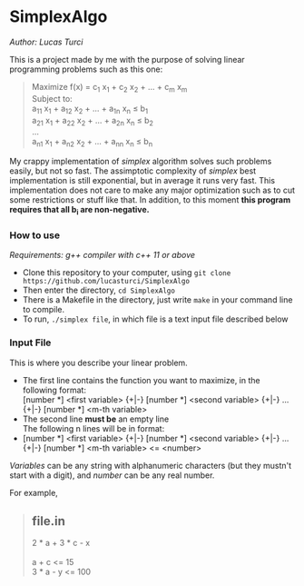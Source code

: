 # SimplexAlgo

*Author: Lucas Turci*

This is a project made by me with the purpose of solving linear programming problems such as this one:  
> Maximize f(x) = c<sub>1</sub> x<sub>1</sub> +  c<sub>2</sub> x<sub>2</sub> + ... + c<sub>m</sub> x<sub>m</sub> <br>
> Subject to: <br>
> a<sub>11</sub> x<sub>1</sub> +  a<sub>12</sub> x<sub>2</sub> + ... + a<sub>1n</sub> x<sub>n</sub> ≤ b<sub>1</sub> <br>
> a<sub>21</sub> x<sub>1</sub> +  a<sub>22</sub> x<sub>2</sub> + ... + a<sub>2n</sub> x<sub>n</sub> ≤ b<sub>2</sub> <br>
> ... <br>
> a<sub>n1</sub> x<sub>1</sub> +  a<sub>n2</sub> x<sub>2</sub> + ... + a<sub>nn</sub> x<sub>n</sub> ≤ b<sub>n</sub> <br>
>

My crappy implementation of *simplex* algorithm solves such problems easily, but not so fast. The assimptotic complexity of *simplex* best implementation is still exponential, but in average it runs very fast. This implementation does not care to make any major optimization such as to cut some restrictions or stuff like that. In addition, to this moment **this program requires that all b<sub>i</sub> are non-negative.**

### How to use
*Requirements: g++ compiler with c++ 11 or above*

* Clone this repository to your computer, using `git clone https://github.com/lucasturci/SimplexAlgo`
* Then enter the directory, `cd SimplexAlgo`
* There is a Makefile in the directory, just write `make` in your command line to compile.
* To run, `./simplex file`, in which file is a text input file described below 

### Input File
This is where you describe your linear problem. 

* The first line contains the function you want to maximize, in the following format: <br>
[number *] \<first variable\> {+|-} [number *] \<second variable\> {+|-} ... {+|-} [number *] \<m-th variable\> <br>
* The second line **must be** an empty line <br>
The following n lines will be in format: <br>
* [number *] \<first variable\> {+|-} [number *] \<second variable\> {+|-} ... {+|-} [number *] \<m-th variable\> <= \<number\> <br>

*Variables* can be any string with alphanumeric characters (but they mustn't start with a digit), and *number* can be any real number.

For example, 
> file.in
> ------------------
> 2 * a + 3 * c - x <br>
> <br>
> a + c <= 15 <br>
> 3 * a - y <= 100 <br>
>
>
